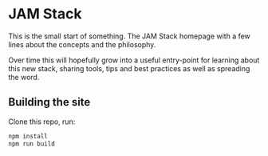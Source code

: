 # JAM Stack

This is the small start of something. The JAM Stack homepage with a few lines about the concepts and the philosophy.

Over time this will hopefully grow into a useful entry-point for learning about this new stack, sharing tools, tips and best practices as well as spreading the word.

## Building the site

Clone this repo, run:

```bash
npm install
npm run build
```
